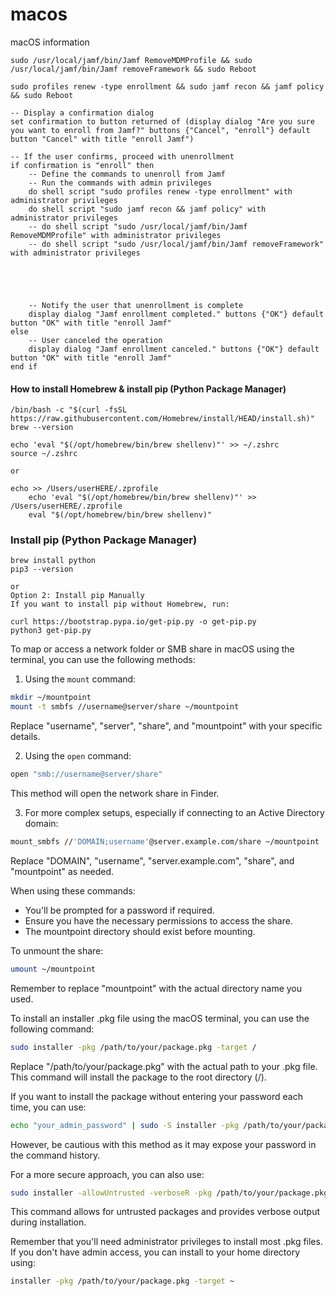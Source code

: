 # macos
macOS information

````
sudo /usr/local/jamf/bin/Jamf RemoveMDMProfile && sudo /usr/local/jamf/bin/Jamf removeFramework && sudo Reboot
````

````
sudo profiles renew -type enrollment && sudo jamf recon && jamf policy && sudo Reboot
````


````
-- Display a confirmation dialog
set confirmation to button returned of (display dialog "Are you sure you want to enroll from Jamf?" buttons {"Cancel", "enroll"} default button "Cancel" with title "enroll Jamf")

-- If the user confirms, proceed with unenrollment
if confirmation is "enroll" then
	-- Define the commands to unenroll from Jamf
	-- Run the commands with admin privileges
	do shell script "sudo profiles renew -type enrollment" with administrator privileges
	do shell script "sudo jamf recon && jamf policy" with administrator privileges
	-- do shell script "sudo /usr/local/jamf/bin/Jamf RemoveMDMProfile" with administrator privileges
	-- do shell script "sudo /usr/local/jamf/bin/Jamf removeFramework" with administrator privileges
	
	
	
	
	
	-- Notify the user that unenrollment is complete
	display dialog "Jamf enrollment completed." buttons {"OK"} default button "OK" with title "enroll Jamf"
else
	-- User canceled the operation
	display dialog "Jamf enrollment canceled." buttons {"OK"} default button "OK" with title "enroll Jamf"
end if
````

#### How to install Homebrew & install pip (Python Package Manager)

````
/bin/bash -c "$(curl -fsSL https://raw.githubusercontent.com/Homebrew/install/HEAD/install.sh)"
brew --version

````

````
echo 'eval "$(/opt/homebrew/bin/brew shellenv)"' >> ~/.zshrc
source ~/.zshrc

or

echo >> /Users/userHERE/.zprofile
    echo 'eval "$(/opt/homebrew/bin/brew shellenv)"' >> /Users/userHERE/.zprofile
    eval "$(/opt/homebrew/bin/brew shellenv)"
````

### Install pip (Python Package Manager)

````
brew install python
pip3 --version

or
Option 2: Install pip Manually
If you want to install pip without Homebrew, run:

curl https://bootstrap.pypa.io/get-pip.py -o get-pip.py
python3 get-pip.py
````


To map or access a network folder or SMB share in macOS using the terminal, you can use the following methods:

1. Using the `mount` command:

```bash
mkdir ~/mountpoint
mount -t smbfs //username@server/share ~/mountpoint
```

Replace "username", "server", "share", and "mountpoint" with your specific details.

2. Using the `open` command:

```bash
open "smb://username@server/share"
```

This method will open the network share in Finder.

3. For more complex setups, especially if connecting to an Active Directory domain:

```bash
mount_smbfs //'DOMAIN;username'@server.example.com/share ~/mountpoint
```

Replace "DOMAIN", "username", "server.example.com", "share", and "mountpoint" as needed.

When using these commands:
- You'll be prompted for a password if required.
- Ensure you have the necessary permissions to access the share.
- The mountpoint directory should exist before mounting.

To unmount the share:

```bash
umount ~/mountpoint
```

Remember to replace "mountpoint" with the actual directory name you used.

To install an installer .pkg file using the macOS terminal, you can use the following command:

```bash
sudo installer -pkg /path/to/your/package.pkg -target /
```

Replace "/path/to/your/package.pkg" with the actual path to your .pkg file. This command will install the package to the root directory (/).

If you want to install the package without entering your password each time, you can use:

```bash
echo "your_admin_password" | sudo -S installer -pkg /path/to/your/package.pkg -target /
```

However, be cautious with this method as it may expose your password in the command history.

For a more secure approach, you can also use:

```bash
sudo installer -allowUntrusted -verboseR -pkg /path/to/your/package.pkg -target /
```

This command allows for untrusted packages and provides verbose output during installation.

Remember that you'll need administrator privileges to install most .pkg files. If you don't have admin access, you can install to your home directory using:

```bash
installer -pkg /path/to/your/package.pkg -target ~
```
